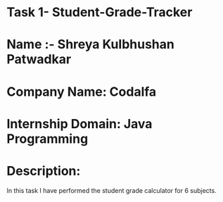 # Task 1- Student-Grade-Tracker
# Name :- Shreya Kulbhushan Patwadkar
# Company Name: Codalfa
# Internship Domain: Java Programming
# Description:
In this task I have performed the student grade calculator for 6 subjects.
